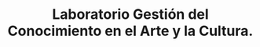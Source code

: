 ---
title: Laboratorio Gestión del Conocimiento en el Arte y la Cultura.
date_label: 9 de septiembre del 2022
workshop: Cami Bohórquez
what: A partir de la propuesta de la tallerista Cami Bohórquez, sobre la espiral del conocimiento, proponemos una visualización —nube de palabras— de datos sobre la caracterización de estos. Con ejemplos concretos sobre el conocimiento tácito, explícito y la transformación del conocimiento, creamos una base de datos. Esta muestra la frecuencia de palabras que se repiten.
whatDB: https://docs.google.com/spreadsheets/d/1CgVOudyQsqedSTZfJV8UGqXrZbj8yrVPifxgw3xhbfk/edit?pli=1#gid=2050792203
weDid: Este inventario es útil para reconocer en diferentes contextos los tipos y transformaciones del conocimiento enmarcadas en la espiral del conocimiento sugerido por la tallerista y queda de insumo para identificar visualmente estas necesidades.
weDidTool: https://www.datasketch.co/dashboard/apps/exec/wordcloud
description: 
image: /images/intervenciones/intervencion-1.jpg
images:
    - /images/intervenciones/intervencion_1/1.jpg
    - /images/intervenciones/intervencion_1/2.jpg
    - /images/intervenciones/intervencion_1/3.jpg
    - /images/intervenciones/intervencion_1/4.jpg
    - /images/intervenciones/intervencion_1/5.jpg
    - /images/intervenciones/intervencion_1/6.jpg
    - /images/intervenciones/intervencion_1/7.jpg
    - /images/intervenciones/intervencion_1/8.jpg
    - /images/intervenciones/intervencion_1/conocimientoexplicito_ACTUAL.jpeg
    - /images/intervenciones/intervencion_1/conocimientotacito_ACTUAL.jpeg
    - /images/intervenciones/intervencion_1/transformaciones_ACTUAL.jpeg
    - /images/intervenciones/intervencion_1/conocimientoTacito_IDEAL.jpeg
    - /images/intervenciones/intervencion_1/conociminetoExplicito_IDEAL.jpeg
    - /images/intervenciones/intervencion_1/transformaciones_IDEAL.jpeg
  
type: gestion-del-conocimiento/intervenciones-artisticas
---